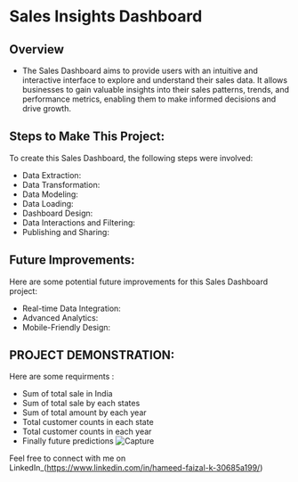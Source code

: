 # Sales Insights Dashboard

## Overview
- The Sales Dashboard aims to provide users with an intuitive and interactive interface to explore and understand their sales data. It allows businesses to gain valuable insights into their sales patterns, trends, and performance metrics, enabling them to make informed decisions and drive growth.
## Steps to Make This Project:
To create this Sales Dashboard, the following steps were involved:
- Data Extraction:
- Data Transformation:
- Data Modeling:
- Data Loading:
- Dashboard Design:
- Data Interactions and Filtering:
- Publishing and Sharing:
## Future Improvements:
Here are some potential future improvements for this Sales Dashboard project:
- Real-time Data Integration:
- Advanced Analytics:
- Mobile-Friendly Design:
## PROJECT DEMONSTRATION:
Here are some requirments :
- Sum of total sale in India
- Sum of total sale by each states
- Sum of total amount by each year
- Total customer counts in each state
- Total customer counts in each year
- Finally future predictions
![Capture](https://github.com/HameedFaizalK/Power-BI-for-Data-Analytics/assets/161970914/cba0868c-8cab-4f71-b9c2-0222563f9600)

Feel free to connect with me on LinkedIn_(https://www.linkedin.com/in/hameed-faizal-k-30685a199/)
